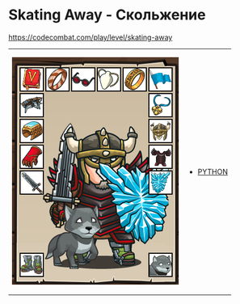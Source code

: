 # Skating Away  - Скольжение

https://codecombat.com/play/level/skating-away
<table>
<tr>
<td>

![Hero Picture](hero.png?raw=true "Hero Picture")

</td>
<td>
<ul>
<li>

[PYTHON](SkatingAway.py)

</li>
</td>
</tr>
<table>